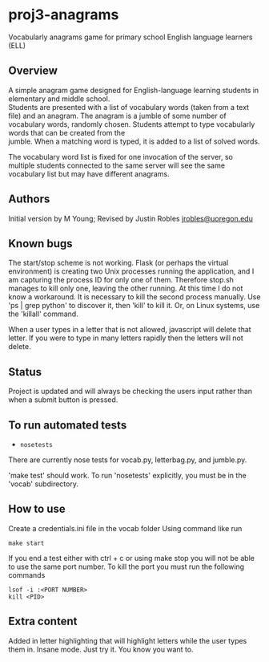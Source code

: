 # proj3-anagrams
Vocabularly anagrams game for primary school English language learners (ELL)


## Overview

A simple anagram game designed for English-language learning students in 
elementary and middle school.  
Students are presented with a list of vocabulary words (taken from a text file) 
and an anagram.  The anagram is a jumble of some number of vocabulary words, randomly chosen.  Students attempt to type vocabularly words that can be created from the  
jumble.  When a matching word is typed, it is added to a list of solved words. 

The vocabulary word list is fixed for one invocation of the server, so multiple
students connected to the same server will see the same vocabulary list but may 
have different anagrams.

## Authors 

Initial version by M Young;
Revised by Justin Robles jrobles@uoregon.edu

## Known bugs

The start/stop scheme is not working.  Flask (or perhaps the virtual
environment) is creating two Unix processes running the application,
and I am capturing the process ID for only one of them.  Therefore
stop.sh manages to kill only one, leaving the other running.  At this
time I do not know a workaround.  It is necessary to kill the second
process manually.  Use 'ps | grep python' to discover it, then 'kill'
to kill it.  Or, on Linux systems, use the 'killall' command.

When a user types in a letter that is not allowed, javascript will delete that letter.
If you were to type in many letters rapidly then the letters will not delete.

## Status

Project is updated and will always be checking the users input rather than when a submit button is pressed.


## To run automated tests 
* `nosetests`

There are currently nose tests for vocab.py, letterbag.py, and jumble.py. 

'make test' should work.  To run 'nosetests' explicitly, you must be
in the 'vocab' subdirectory.

## How to use
Create a credentials.ini file in the vocab folder
Using command like run
```
make start
```

If you end a test either with ctrl + c or using make stop you will not be able to use the same port number.
To kill the port you must run the following commands
```
lsof -i :<PORT NUMBER>
kill <PID>
```
## Extra content
Added in letter highlighting that will highlight letters while the user types them in.
Insane mode.
Just try it.
You know you want to.

